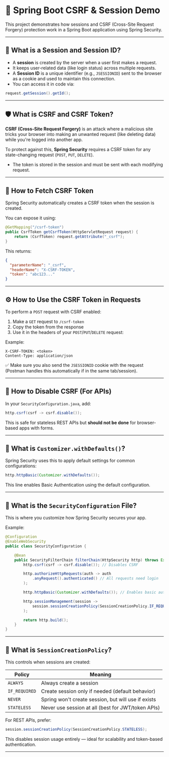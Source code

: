 # 🔐 Spring Boot CSRF & Session Demo

This project demonstrates how sessions and CSRF (Cross-Site Request Forgery) protection work in a Spring Boot application using Spring Security.

---

## 📌 What is a Session and Session ID?

- A **session** is created by the server when a user first makes a request.
- It keeps user-related data (like login status) across multiple requests.
- A **Session ID** is a unique identifier (e.g., `JSESSIONID`) sent to the browser as a cookie and used to maintain this connection.
- You can access it in code via:

```java
request.getSession().getId();
```

---

## 🛡️ What is CSRF and CSRF Token?

**CSRF (Cross-Site Request Forgery)** is an attack where a malicious site tricks your browser into making an unwanted request (like deleting data) while you're logged into another app.

To protect against this, **Spring Security** requires a CSRF token for any state-changing request (`POST`, `PUT`, `DELETE`).

- The token is stored in the session and must be sent with each modifying request.

---

## 🔐 How to Fetch CSRF Token

Spring Security automatically creates a CSRF token when the session is created.

You can expose it using:

```java
@GetMapping("/csrf-token")
public CsrfToken getCsrfToken(HttpServletRequest request) {
    return (CsrfToken) request.getAttribute("_csrf");
}
```

This returns:

```json
{
  "parameterName": "_csrf",
  "headerName": "X-CSRF-TOKEN",
  "token": "abc123..."
}
```

---

## ⚙️ How to Use the CSRF Token in Requests

To perform a `POST` request with CSRF enabled:

1. Make a `GET` request to `/csrf-token`
2. Copy the token from the response
3. Use it in the headers of your `POST`/`PUT`/`DELETE` request:

Example:

```
X-CSRF-TOKEN: <token>
Content-Type: application/json
```

✅ Make sure you also send the `JSESSIONID` cookie with the request (Postman handles this automatically if in the same tab/session).

---

## 🚫 How to Disable CSRF (For APIs)

In your `SecurityConfiguration.java`, add:

```java
http.csrf(csrf -> csrf.disable());
```

This is safe for stateless REST APIs but **should not be done** for browser-based apps with forms.

---

## 🤔 What is `Customizer.withDefaults()`?

Spring Security uses this to apply default settings for common configurations:

```java
http.httpBasic(Customizer.withDefaults());
```

This line enables Basic Authentication using the default configuration.

---

## 🔐 What is the `SecurityConfiguration` File?

This is where you customize how Spring Security secures your app.

Example:

```java
@Configuration
@EnableWebSecurity
public class SecurityConfiguration {

    @Bean
    public SecurityFilterChain filterChain(HttpSecurity http) throws Exception {
        http.csrf(csrf -> csrf.disable()); // Disables CSRF

        http.authorizeHttpRequests(auth -> auth
            .anyRequest().authenticated() // All requests need login
        );

        http.httpBasic(Customizer.withDefaults()); // Enables basic auth

        http.sessionManagement(session -> 
            session.sessionCreationPolicy(SessionCreationPolicy.IF_REQUIRED)
        );

        return http.build();
    }
}
```

---

## 🔁 What is `SessionCreationPolicy`?

This controls when sessions are created:

| Policy         | Meaning                                             |
|----------------|-----------------------------------------------------|
| `ALWAYS`       | Always create a session                             |
| `IF_REQUIRED`  | Create session only if needed (default behavior)    |
| `NEVER`        | Spring won't create session, but will use if exists |
| `STATELESS`    | Never use session at all (best for JWT/token APIs)  |

For REST APIs, prefer:

```java
session.sessionCreationPolicy(SessionCreationPolicy.STATELESS);
```

This disables session usage entirely — ideal for scalability and token-based authentication.

---

